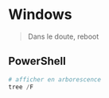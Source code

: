 # Windows

>Dans le doute, reboot

## PowerShell

```powershell
# afficher en arborescence
tree /F
```
